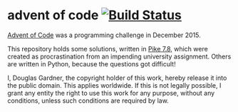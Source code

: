 # advent of code [![Build Status](https://travis-ci.org/zuzak/adventofcode.svg)](https://travis-ci.org/zuzak/adventofcode)


[Advent of Code](https://adventofcode.com) was a programming challenge in December 2015.

This repository holds some solutions, written in [Pike 7.8](http://pike.lysator.liu.se), which
were created as procrastination from an impending university assignment. Others are written in Python,
because the questions got difficult!

I, Douglas Gardner, the copyright holder of this work, hereby release it into the public domain.
This applies worldwide. If this is not legally possible, I grant any entity the right to use this work
for any purpose, without any conditions, unless such conditions are required by law.
